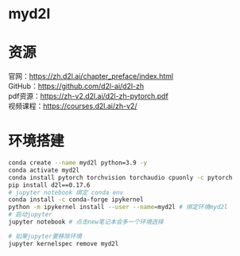 # myd2l
# 资源
官网：https://zh.d2l.ai/chapter_preface/index.html \
GitHub：https://github.com/d2l-ai/d2l-zh \
pdf资源：https://zh-v2.d2l.ai/d2l-zh-pytorch.pdf \
视频课程：https://courses.d2l.ai/zh-v2/

# 环境搭建
```bash
conda create --name myd2l python=3.9 -y
conda activate myd2l
conda install pytorch torchvision torchaudio cpuonly -c pytorch
pip install d2l==0.17.6
# jupyter notebook 绑定 conda env
conda install -c conda-forge ipykernel
python -m ipykernel install --user --name=myd2l # 绑定环境myd2l
# 启动jupyter
jupyter notebook # 点击new笔记本会多一个环境选择

# 如果jupyter要移除环境
jupyter kernelspec remove myd2l
```